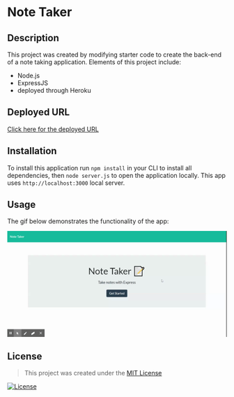 # Note Taker

## Description

This project was created by modifying starter code to create the back-end of a note taking application. Elements of this project include:
* Node.js
* ExpressJS
* deployed through Heroku

## Deployed URL

[Click here for the deployed URL](https://glacial-bastion-29913.herokuapp.com/)

## Installation

To install this application run ``npm install`` in your CLI to install all dependencies, then ``node server.js`` to open the application locally. This app uses ``http://localhost:3000`` local server.

## Usage 

The gif below demonstrates the functionality of the app:

![note taker app](./public/assets/images/note-taker.gif)

## License

> This project was created under the [MIT License](https://opensource.org/licenses/MIT)

[![License](https://img.shields.io/badge/license-MIT-green.svg)](https://shields.io/)